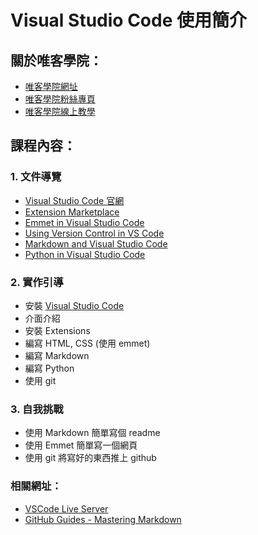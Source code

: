 # Visual Studio Code 使用簡介

## 關於唯客學院：

* [唯客學院網址](https://www.vcdemy.com)
* [唯客學院粉絲專頁](https://www.facebook.com/vcdemy/)
* [唯客學院線上教學](https://khpy.teachable.com)

## 課程內容：

### 1. 文件導覽

* [Visual Studio Code 官網](https://code.visualstudio.com/)
* [Extension Marketplace](https://code.visualstudio.com/docs/editor/extension-marketplace)
* [Emmet in Visual Studio Code](https://code.visualstudio.com/docs/editor/emmet)
* [Using Version Control in VS Code](https://code.visualstudio.com/docs/editor/versioncontrol)
* [Markdown and Visual Studio Code](https://code.visualstudio.com/docs/languages/markdown)
* [Python in Visual Studio Code](https://code.visualstudio.com/docs/languages/python)

### 2. 實作引導

* 安裝 [Visual Studio Code](https://code.visualstudio.com/)
* 介面介紹
* 安裝 Extensions
* 編寫 HTML, CSS (使用 emmet)
* 編寫 Markdown
* 編寫 Python
* 使用 git

### 3. 自我挑戰

* 使用 Markdown 簡單寫個 readme
* 使用 Emmet 簡單寫一個網頁
* 使用 git 將寫好的東西推上 github

### 相關網址：

* [VSCode Live Server](https://marketplace.visualstudio.com/items?itemName=ritwickdey.LiveServer)
* [GitHub Guides - Mastering Markdown](https://guides.github.com/features/mastering-markdown/)
